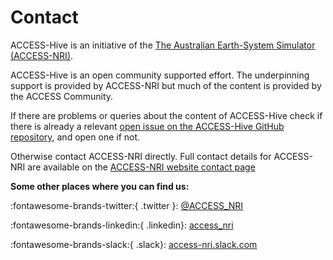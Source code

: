 # Contact

ACCESS-Hive is an initiative of the [The Australian Earth-System Simulator (ACCESS-NRI)][access-about].

ACCESS-Hive is an open community supported effort. The underpinning support is provided by ACCESS-NRI but much of the content is provided by the ACCESS Community.

If there are problems or queries about the content of ACCESS-Hive check if there is already a relevant [open issue on the ACCESS-Hive GitHub repository][issues], and open one if not.

Otherwise contact ACCESS-NRI directly. Full contact details for ACCESS-NRI are available on the [ACCESS-NRI website contact page][access-contact]

**Some other places where you can find us:**

:fontawesome-brands-twitter:{ .twitter }: [@ACCESS_NRI](https://twitter.com/ACCESS_NRI)

:fontawesome-brands-linkedin:{ .linkedin}: [access_nri](https://www.linkedin.com/in/access-nri)
    
:fontawesome-brands-slack:{ .slack}: [access-nri.slack.com](https://access-nri.slack.com)

[access-about]: https://www.access-nri.org.au/about/what-is-access-nri/
[access-contact]: https://www.access-nri.org.au/contact/
[issues]: https://github.com/ACCESS-Hive/ACCESS-Hive/issues